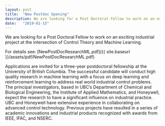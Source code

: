 ```yaml
---
layout: post
title:  "New Postdoc Opening"
description: We are looking for a Post Doctoral Fellow to work on an exciting industrial project at the intersection of Control Theory and Machine Learning. 
date:   "2019-01-15"
---
```


We are looking for a Post Doctoral Fellow to work on an exciting industrial project at the intersection of Control Theory and Machine Learning. 

For details see: [NewPostDocResearchML.pdf]({{ site.baseurl }}/assets/pdf/NewPostDocResearchML.pdf)

Applications are invited for a three-year postdoctoral fellowship at the University of British
Columbia. The successful candidate will conduct high quality research in machine learning with a
focus on deep learning and reinforcement learning to address real world industrial control
problems. The principal investigators, based in UBC’s Department of Chemical and Biological
Engineering, the Institute of Applied Mathematics, and Honeywell, expect the research to have
a significant influence on industrial practice. UBC and Honeywell have extensive experience in
collaborating on advanced control technology. Previous projects have resulted in a series of
academic innovations and industrial products recognized with awards from IEEE, IFAC, and
NSERC.

